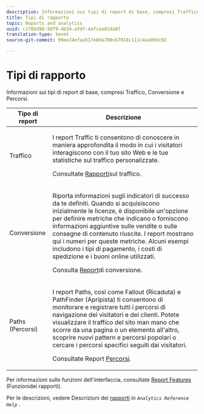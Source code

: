 ```yaml
---
description: Informazioni sui tipi di report di base, compresi Traffico, Conversione e Percorsi.
title: Tipi di rapporto
topic: Reports and analytics
uuid: c1705d98-58f9-4b34-afdf-4afcea01da97
translation-type: tm+mt
source-git-commit: 99ee24efaa517e8da700c67818c111c4aa90dc02

---
```



# Tipi di rapporto

Informazioni sui tipi di report di base, compresi Traffico, Conversione e Percorsi.

<table id="table_C167C2A2EA4742E9B14DA4F90C6FCEE2"> 
 <thead> 
  <tr> 
   <th colname="col1" class="entry"> Tipo di report </th> 
   <th colname="col2" class="entry"> Descrizione </th> 
  </tr> 
 </thead>
 <tbody> 
  <tr> 
   <td colname="col1"> Traffico </td> 
   <td colname="col2"> <p>I report Traffic ti consentono di conoscere in maniera approfondita il modo in cui i visitatori interagiscono con il tuo sito Web e le tue statistiche sul traffico personalizzate.  </p> <p>Consultate <a href="https://marketing.adobe.com/resources/help/en_US/reference/reports_traffic.html"  > Rapporti</a>sul traffico. </p> </td> 
  </tr> 
  <tr> 
   <td colname="col1"> Conversione </td> 
   <td colname="col2"> <p>Riporta informazioni sugli indicatori di successo da te definiti. Quando si acquisiscono inizialmente le licenze, è disponibile un'opzione per definire metriche che indicano o forniscono informazioni aggiuntive sulle vendite o sulle consegne di contenuto riuscite. I report mostrano qui i numeri per queste metriche. Alcuni esempi includono i tipi di pagamento, i costi di spedizione e i buoni online utilizzati. </p> <p>Consulta <a href="https://marketing.adobe.com/resources/help/en_US/reference/reports_conversion.html"  > Report</a>di conversione. </p> </td> 
  </tr> 
  <tr> 
   <td colname="col1"> Paths (Percorsi) </td> 
   <td colname="col2"> <p>I report Paths, così come Fallout (Ricaduta) e PathFinder (Apripista) ti consentono di monitorare e registrare tutti i percorsi di navigazione dei visitatori e dei clienti. Potete visualizzare il traffico del sito man mano che scorre da una pagina o un elemento all'altro, scoprire nuovi pattern e percorsi popolari o cercare i percorsi specifici seguiti dai visitatori. </p> <p>Consultate Report <a href="https://marketing.adobe.com/resources/help/en_US/reference/reports_paths.html"  > Percorsi</a>. </p> </td> 
  </tr> 
 </tbody> 
</table>

Per informazioni sulle funzioni dell&#39;interfaccia, consultate [Report Features](/help/analyze/reports-analytics/overview/report-overview.md) (Funzionidei rapporti).

Per le descrizioni, vedere Descrizioni dei [rapporti](https://marketing.adobe.com/resources/help/it_IT/reference/reports_descriptions.html) in *`Analytics Reference Help`* .

